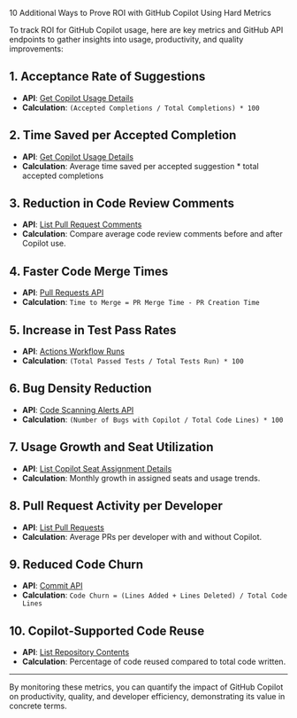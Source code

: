 10 Additional Ways to Prove ROI with GitHub Copilot Using Hard Metrics

To track ROI for GitHub Copilot usage, here are key metrics and GitHub API endpoints to gather insights into usage, productivity, and quality improvements:

## 1. Acceptance Rate of Suggestions
- **API**: [Get Copilot Usage Details](https://docs.github.com/en/rest/copilot/copilot-usage?apiVersion=2022-11-28#get-copilot-usage-details-for-an-organization)
- **Calculation**: `(Accepted Completions / Total Completions) * 100`

## 2. Time Saved per Accepted Completion
- **API**: [Get Copilot Usage Details](https://docs.github.com/en/rest/copilot/copilot-usage?apiVersion=2022-11-28#get-copilot-usage-details-for-an-organization)
- **Calculation**: Average time saved per accepted suggestion * total accepted completions

## 3. Reduction in Code Review Comments
- **API**: [List Pull Request Comments](https://docs.github.com/en/rest/pulls/comments?apiVersion=2022-11-28)
- **Calculation**: Compare average code review comments before and after Copilot use.

## 4. Faster Code Merge Times
- **API**: [Pull Requests API](https://docs.github.com/en/rest/pulls/pulls?apiVersion=2022-11-28)
- **Calculation**: `Time to Merge = PR Merge Time - PR Creation Time`

## 5. Increase in Test Pass Rates
- **API**: [Actions Workflow Runs](https://docs.github.com/en/rest/actions/workflow-runs?apiVersion=2022-11-28)
- **Calculation**: `(Total Passed Tests / Total Tests Run) * 100`

## 6. Bug Density Reduction
- **API**: [Code Scanning Alerts API](https://docs.github.com/en/rest/code-scanning)
- **Calculation**: `(Number of Bugs with Copilot / Total Code Lines) * 100`

## 7. Usage Growth and Seat Utilization
- **API**: [List Copilot Seat Assignment Details](https://docs.github.com/en/rest/copilot/copilot-usage?apiVersion=2022-11-28#list-copilot-seat-assignment-details-for-an-organization)
- **Calculation**: Monthly growth in assigned seats and usage trends.

## 8. Pull Request Activity per Developer
- **API**: [List Pull Requests](https://docs.github.com/en/rest/pulls/pulls?apiVersion=2022-11-28)
- **Calculation**: Average PRs per developer with and without Copilot.

## 9. Reduced Code Churn
- **API**: [Commit API](https://docs.github.com/en/rest/commits/commits?apiVersion=2022-11-28)
- **Calculation**: `Code Churn = (Lines Added + Lines Deleted) / Total Code Lines`

## 10. Copilot-Supported Code Reuse
- **API**: [List Repository Contents](https://docs.github.com/en/rest/repos/contents?apiVersion=2022-11-28)
- **Calculation**: Percentage of code reused compared to total code written.

---

By monitoring these metrics, you can quantify the impact of GitHub Copilot on productivity, quality, and developer efficiency, demonstrating its value in concrete terms.
